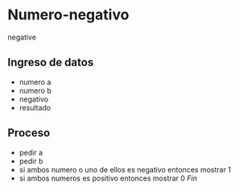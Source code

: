 # Numero-negativo
negative
## Ingreso de datos
- numero a
- numero b
- negativo
- resultado

## Proceso
- pedir a
- pedir b
- si ambos numero o uno de ellos es negativo entonces
	mostrar 1
- si ambos numeros es positivo entonces
	mostrar 0
*Fin*
